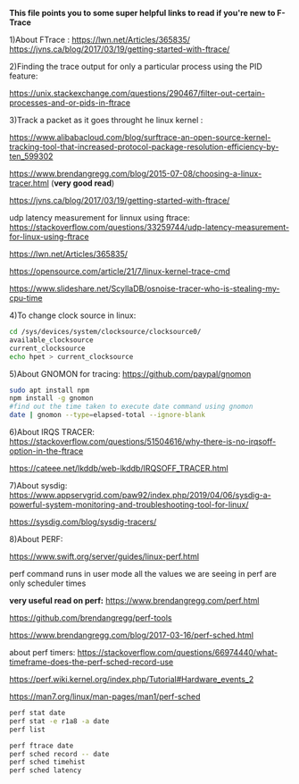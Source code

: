 **This file points you to some super helpful links to read if you're new to F-Trace**

1)About FTrace : https://lwn.net/Articles/365835/
                 https://jvns.ca/blog/2017/03/19/getting-started-with-ftrace/

2)Finding the trace output for only a particular process using the PID feature:

https://unix.stackexchange.com/questions/290467/filter-out-certain-processes-and-or-pids-in-ftrace


3)Track a packet as it goes throught he linux kernel : 

https://www.alibabacloud.com/blog/surftrace-an-open-source-kernel-tracking-tool-that-increased-protocol-package-resolution-efficiency-by-ten_599302

https://www.brendangregg.com/blog/2015-07-08/choosing-a-linux-tracer.html
(**very good read**)

https://jvns.ca/blog/2017/03/19/getting-started-with-ftrace/

udp latency measurement for linnux using ftrace:
https://stackoverflow.com/questions/33259744/udp-latency-measurement-for-linux-using-ftrace

https://lwn.net/Articles/365835/

https://opensource.com/article/21/7/linux-kernel-trace-cmd

https://www.slideshare.net/ScyllaDB/osnoise-tracer-who-is-stealing-my-cpu-time

4)To change clock source in linux:
 ```bash
cd /sys/devices/system/clocksource/clocksource0/
available_clocksource
current_clocksource
echo hpet > current_clocksource
```
5)About GNOMON for tracing: https://github.com/paypal/gnomon

```bash
sudo apt install npm
npm install -g gnomon
#find out the time taken to execute date command using gnomon
date | gnomon --type=elapsed-total --ignore-blank


```

6)About IRQS TRACER:
  https://stackoverflow.com/questions/51504616/why-there-is-no-irqsoff-option-in-the-ftrace

  https://cateee.net/lkddb/web-lkddb/IRQSOFF_TRACER.html

7)About sysdig:
 https://www.appservgrid.com/paw92/index.php/2019/04/06/sysdig-a-powerful-system-monitoring-and-troubleshooting-tool-for-linux/

 https://sysdig.com/blog/sysdig-tracers/

8)About PERF:

https://www.swift.org/server/guides/linux-perf.html

perf command runs in user mode
all the values we are seeing in perf are only scheduler times


**very useful read on perf:**
https://www.brendangregg.com/perf.html


https://github.com/brendangregg/perf-tools

https://www.brendangregg.com/blog/2017-03-16/perf-sched.html

about perf timers: https://stackoverflow.com/questions/66974440/what-timeframe-does-the-perf-sched-record-use

https://perf.wiki.kernel.org/index.php/Tutorial#Hardware_events_2

https://man7.org/linux/man-pages/man1/perf-sched

```bash
perf stat date
perf stat -e r1a8 -a date
perf list
```

```bash
perf ftrace date
perf sched record -- date
perf sched timehist
perf sched latency
```

   

